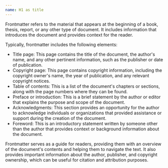 ```yaml
---
name: H1 as title
---
```


Frontmatter refers to the material that appears at the beginning of a book, thesis, report, or any other type of document. It includes information that introduces the document and provides context for the reader.

Typically, frontmatter includes the following elements:

* Title page: This page contains the title of the document, the author's name, and any other pertinent information, such as the publisher or date of publication.
* Copyright page: This page contains copyright information, including the copyright owner's name, the year of publication, and any relevant copyright notices.
* Table of contents: This is a list of the document's chapters or sections, along with the page numbers where they can be found.
* Preface or introduction: This is a brief statement by the author or editor that explains the purpose and scope of the document.
* Acknowledgments: This section provides an opportunity for the author to acknowledge individuals or organizations that provided assistance or support during the creation of the document.
* Foreword: This is an introductory statement written by someone other than the author that provides context or background information about the document.

Frontmatter serves as a guide for readers, providing them with an overview of the document's contents and helping them to navigate the text. It also provides important information about the author, publisher, and copyright ownership, which can be useful for citation and attribution purposes.